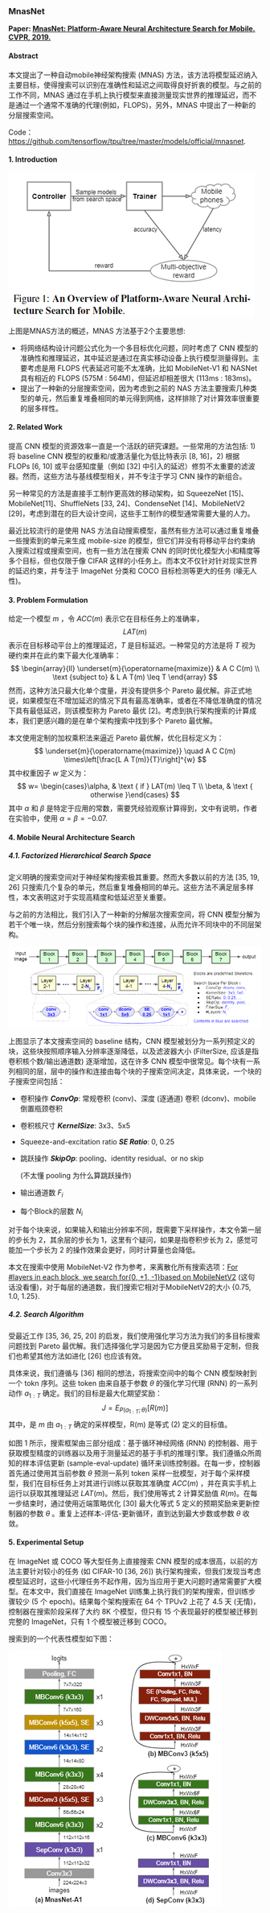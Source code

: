 ### MnasNet

**Paper: [MnasNet: Platform-Aware Neural Architecture Search for Mobile. CVPR, 2019.](https://openaccess.thecvf.com/content_CVPR_2019/html/Tan_MnasNet_Platform-Aware_Neural_Architecture_Search_for_Mobile_CVPR_2019_paper)**

#### Abstract

本文提出了一种自动mobile神经架构搜索 (MNAS) 方法，该方法将模型延迟纳入主要目标，使得搜索可以识别在准确性和延迟之间取得良好折衷的模型。与之前的工作不同，MNAS 通过在手机上执行模型来直接测量现实世界的推理延迟，而不是通过一个通常不准确的代理(例如，FLOPS)，另外，MNAS 中提出了一种新的分层搜索空间。

Code：<https://github.com/tensorflow/tpu/tree/master/models/official/mnasnet>.

#### 1. Introduction

![image-20210920191649532](../_image/image-20210920191649532.png)

上图是MNAS方法的概述，MNAS 方法基于2个主要思想:

- 将网络结构设计问题公式化为一个多目标优化问题，同时考虑了 CNN 模型的准确性和推理延迟，其中延迟是通过在真实移动设备上执行模型测量得到。主要考虑是用 FLOPS 代表延迟可能不太准确，比如 MobileNet-V1 和 NASNet 具有相近的 FLOPS (575M : 564M)，但延迟却相差很大 (113ms : 183ms)。
- 提出了一种新的分层搜索空间，因为考虑到之前的 NAS 方法主要搜索几种类型的单元，然后重复堆叠相同的单元得到网络，这样排除了对计算效率很重要的层多样性。

#### 2. Related Work

提高 CNN 模型的资源效率一直是一个活跃的研究课题。一些常用的方法包括: 1) 将 baseline CNN 模型的权重和/或激活量化为低比特表示 [8, 16]，2) 根据 FLOPs [6, 10] 或平台感知度量（例如 [32] 中引入的延迟）修剪不太重要的滤波器。然而，这些方法与基线模型相关，并不专注于学习 CNN 操作的新组合。

另一种常见的方法是直接手工制作更高效的移动架构，如 SqueezeNet [15]、MobileNet[11]、ShuffleNets [33, 24]、CondenseNet [14]、MobileNetV2 [29]，考虑到潜在的巨大设计空间，这些手工制作的模型通常需要大量的人力。

最近比较流行的是使用 NAS 方法自动搜索模型，虽然有些方法可以通过重复堆叠一些搜索到的单元来生成 mobile-size 的模型，但它们并没有将移动平台约束纳入搜索过程或搜索空间，也有一些方法在搜索 CNN 的同时优化模型大小和精度等多个目标，但也仅限于像 CIFAR 这样的小任务上。而本文不仅针对针对现实世界的延迟约束，并专注于 ImageNet 分类和 COCO 目标检测等更大的任务 (壕无人性)。

#### 3. Problem Formulation

给定一个模型 *m* ，令 $ACC(m)$ 表示它在目标任务上的准确率，$$LAT(m)$$ 表示在目标移动平台上的推理延迟，$T$ 是目标延迟。一种常见的方法是将 $T$ 视为硬约束并在此约束下最大化准确率：
$$
\begin{array}{ll}
\underset{m}{\operatorname{maximize}} & A C C(m) \\
\text {subject to} & L A T(m) \leq T
\end{array}
$$
然而，这种方法只最大化单个度量，并没有提供多个 Pareto 最优解。非正式地说，如果模型在不增加延迟的情况下具有最高准确率，或者在不降低准确度的情况下具有最低延迟，则该模型称为 Pareto 最优 [2]。考虑到执行架构搜索的计算成本，我们更感兴趣的是在单个架构搜索中找到多个 Pareto 最优解。

本文使用定制的加权乘积法来逼近 Pareto 最优解，优化目标定义为：
$$
\underset{m}{\operatorname{maximize}} \quad A C C(m) \times\left[\frac{L A T(m)}{T}\right]^{w}
$$
其中权重因子 $w$ 定义为：
$$
w= \begin{cases}\alpha, & \text { if } LAT(m) \leq T \\ \beta, & \text { otherwise }\end{cases}
$$
其中 $\alpha$ 和 $\beta$ 是特定于应用的常数，需要凭经验观察计算得到，文中有说明，作者在实验中，使用 $\alpha = \beta = -0.07$.

#### 4. Mobile Neural Architecture Search

##### 4.1. Factorized Hierarchical Search Space

定义明确的搜索空间对于神经架构搜索极其重要。然而大多数以前的方法 [35, 19, 26] 只搜索几个复杂的单元，然后重复堆叠相同的单元。这些方法不满足层多样性，本文表明这对于实现高精度和低延迟至关重要。

与之前的方法相比，我们引入了一种新的分解层次搜索空间，将 CNN 模型分解为若干个唯一块，然后分别搜索每个块的操作和连接，从而允许不同块中的不同层架构。

![image-20210920204732803](../_image/image-20210920204732803.png)

上图显示了本文搜索空间的 baseline 结构，CNN 模型被划分为一系列预定义的块，这些块按照顺序输入分辨率逐渐降低，以及滤波器大小 (FilterSize, 应该是指卷积核个数/输出通道数) 逐渐增加，这在许多 CNN 模型中很常见。每个块有一系列相同的层，层中的操作和连接由每个块的子搜索空间决定，具体来说，一个块的子搜索空间包括：

- 卷积操作 ***ConvOp***: 常规卷积 (conv)、深度 (逐通道) 卷积 (dconv)、mobile 倒置瓶颈卷积

- 卷积核尺寸 ***KernelSize***: 3x3、5x5

- Squeeze-and-excitation ratio ***SE Ratio***: 0, 0.25

- 跳跃操作 ***SkipOp***: pooling、identity residual、or no skip

  (不太懂 pooling 为什么算跳跃操作)

- 输出通道数 $F_i$

- 每个Block的层数 $N_i$

对于每个块来说，如果输入和输出分辨率不同，既需要下采样操作，本文令第一层的步长为 2，其余层的步长为 1，这里有个疑问，如果是指卷积步长为 2，感觉可能加一个步长为 2 的操作效果会更好，同时计算量也会降低。

本文在搜索中使用 MobileNet-V2 作为参考，来离散化所有搜索选项：<u>For #layers in each block, we search for{0, +1, -1}based on MobileNetV2</u> (这句话没看懂)，对于每层的通道数，我们搜索它相对于MobileNetV2的大小 {0.75, 1.0, 1.25}.

##### 4.2. Search Algorithm

受最近工作 [35, 36, 25, 20] 的启发，我们使用强化学习方法为我们的多目标搜索问题找到 Pareto 最优解。我们选择强化学习是因为它方便且奖励易于定制，但我们也希望其他方法如进化 [26] 也应该有效。

具体来说，我们遵循与 [36] 相同的想法，将搜索空间中的每个 CNN 模型映射到一个 tokn 序列。这些 token 由来自基于参数 $\theta$ 的强化学习代理 (RNN) 的一系列动作 $a_{1:T}$ 确定。我们的目标是最大化期望奖励：
$$
J=E_{P\left(a_{1: T} ; \theta\right)}[R(m)]
$$
其中，是 *m* 由 $a_{1:T}$ 确定的采样模型，R(m) 是等式 (2) 定义的目标值。

如图 1 所示，搜索框架由三部分组成：基于循环神经网络 (RNN) 的控制器、用于获取模型精度的训练器以及用于测量延迟的基于手机的推理引擎。我们遵循众所周知的样本评估更新 (sample-eval-update) 循环来训练控制器。在每一步，控制器首先通过使用其当前参数 $\theta$ 预测一系列 token 采样一批模型，对于每个采样模型，我们在目标任务上对其进行训练以获取其准确度 $ACC(m)$ ，并在真实手机上运行以获取其推理延迟 $LAT(m)$。然后，我们使用等式 2 计算奖励值 $R(m)$。在每一步结束时，通过使用近端策略优化 [30] 最大化等式 5 定义的预期奖励来更新控制器的参数 $\theta$ 。重复上述样本-评估-更新循环，直到达到最大步数或参数 $\theta$ 收敛。

#### 5. Experimental Setup

在 ImageNet 或 COCO 等大型任务上直接搜索 CNN 模型的成本很高，以前的方法主要针对较小的任务 (如 CIFAR-10 [36, 26]) 执行架构搜索，但我们发现当考虑模型延迟时，这些小代理任务不起作用，因为当应用于更大问题时通常需要扩大模型。在本文中，我们直接在 ImageNet 训练集上执行我们的架构搜索，但训练步骤较少 (5 个 epoch)。结果每个架构搜索在 64 个 TPUv2 上花了 4.5 天 (无情)，控制器在搜索阶段采样了大约 8K 个模型，但只有 15 个表现最好的模型被迁移到完整的 ImageNet，只有 1 个模型被迁移到 COCO。

搜索到的一个代表性模型如下图：

![image-20210920222114920](../_image/image-20210920222114920.png)
